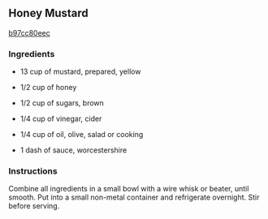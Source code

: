 ## Honey Mustard

[b97cc80eec](https://recipeland.com/recipe/v/honey-mustard-772)

### Ingredients

 - 13 cup of mustard, prepared, yellow

 - 1/2 cup of honey

 - 1/2 cup of sugars, brown

 - 1/4 cup of vinegar, cider

 - 1/4 cup of oil, olive, salad or cooking

 - 1 dash of sauce, worcestershire

### Instructions

Combine all ingredients in a small bowl with a wire whisk or beater, until smooth. Put into a small non-metal container and refrigerate overnight. Stir before serving.